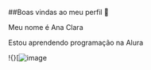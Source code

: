 ##Boas vindas ao meu perfil 💖

Meu nome é Ana Clara 

Estou aprendendo programação na Alura 




!{}[![image](https://github.com/user-attachments/assets/fc1fad10-bb6b-474f-a186-507ae7ada5c9)
